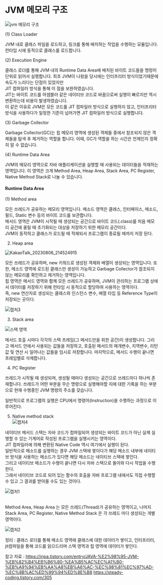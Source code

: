 <h1>JVM 메모리  구조</h1>

![jvm 메모리 구조](https://github.com/JSON-loading-and-unloading/Optimizing-Java/assets/106163272/bc42c225-51d6-4c8c-84d4-5a9f21bf86ac)



(1) Class Loader</br>

JVM 내로 클래스 파일을 로드하고, 링크를 통해 배치하는 작업을 수행하는 모듈입니다. 런타임 시에 동적으로 클래스를 로드합니다.</br>

(2) Execution Engine</br>

클래스 로더를 통해 JVM 내의 Runtime Data Area에 배치된 바이트 코드들을 명렁어 단위로 읽어서 실행합니다. 최초 JVM이 나왔을 당시에는 인터프리터 방식이었기때문에 속도가 느리다는 단점이 있었지만</br> JIT 컴파일러 방식을 통해 이 점을 보완하였습니다.</br>
JIT는 바이트 코드를 어셈블러 같은 네이티브 코드로 바꿈으로써 실행이 빠르지만 역시 변환하는데 비용이 발생하였습니다. </br>
이 같은 이유로 JVM은 모든 코드를 JIT 컴파일러 방식으로 실행하지 않고, 인터프리터 방식을 사용하다가 일정한 기준이 넘어가면 JIT 컴파일러 방식으로 실행합니다.</br>


(3) Garbage Collector</br>

Garbage Collector(GC)는 힙 메모리 영역에 생성된 객체들 중에서 참조되지 않은 객체들을 탐색 후 제거하는 역할을 합니다. 이때, GC가 역할을 하는 시간은 언제인지 정확히 알 수 없습니다.</br>

(4) Runtime Data Area</br>

JVM의 메모리 영역으로 자바 애플리케이션을 실행할 때 사용되는 데이터들을 적재하는 영역입니다. 이 영역은 크게 Method Area, Heap Area, Stack Area, PC Register, Native Method Stack로 나눌 수 있습니다.</br>

<h4>Runtime Data Area</h4>

(1) Method area </br>

모든 쓰레드가 공유하는 메모리 영역입니다. 메소드 영역은 클래스, 인터페이스, 메소드, 필드, Static 변수 등의 바이트 코드를 보관합니다.</br>
메서드 영역은 JVM이 시작될 때 생성되는 공간으로 바이트 코드(.class)를 처음 메모리 공간에 올릴 때 초기화되는 대상을 저장하기 위한 메모리 공간이다.</br>
JVM이 동작하고 클래스가 로드될 때 적재되서 프로그램이 종료될 때까지 저장 된다.</br>

2. Heap area</br>

![KakaoTalk_20230806_214524915](https://github.com/JSON-loading-and-unloading/Optimizing-Java/assets/106163272/38e65cb8-9dc0-4fbc-bf1a-ba3ee916abc9)</br>


모든 쓰레드가 공유하며, new 키워드로 생성된 객체와 배열이 생성되는 영역입니다. 또한, 메소드 영역에 로드된 클래스만 생성이 가능하고 Garbage Collector가 참조되지 않는 메모리를 확인하고 제거하는 영역입니다.</br>
힙 영역은 메서드 영역와 함께 모든 쓰레드가 공유하며, JVM이 관리하는 프로그램 상에서 데이터를 저장하기 위해 런타임 시 동적으로 할당하여 사용하는 영역이다.</br>
즉, new 연산자로 생성되는 클래스와 인스턴스 변수, 배열 타입 등 Reference Type이 저장되는 곳이다.</br>

![캡처3](https://github.com/JSON-loading-and-unloading/Optimizing-Java/assets/106163272/280c48d7-3c42-47fb-9e10-5c31ada96c71)



3. Stack area </br>

![스택 영역](https://github.com/JSON-loading-and-unloading/Optimizing-Java/assets/106163272/30813718-b260-44b8-b0bd-40dd1cf51df8)</br>


메서드 호출 시마다 각각의 스택 프레임(그 메서드만을 위한 공간)이 생성합니다. 그리고 메서드 안에서 사용되는 값들을 저장하고, 호출된 메서드의 매개변수, 지역변수, 리턴 값 및 연산 시 일어나는 값들을 임시로 저장합니다. 마지막으로, 메서드 수행이 끝나면 프레임별로 삭제합니다.</br>



4. PC Register</br>

쓰레드가 시작될 때 생성되며, 생성될 때마다 생성되는 공간으로 쓰레드마다 하나씩 존재합니다. 쓰레드가 어떤 부분을 무슨 명령으로 실행해야할 지에 대한 기록을 하는 부분으로 현재 수행중인 JVM 명령의 주소를 갖습니다.</br>

일반적으로 프로그램의 실행은 CPU에서 명령어(Instruction)을 수행하는 과정으로 이루어진다.</br>


5. Native method stack</br>
![캡처4](https://github.com/JSON-loading-and-unloading/Optimizing-Java/assets/106163272/ec1d283c-b640-47b9-8e6d-a8d230653ba6)

네이티브 메서드 스택는 자바 코드가 컴파일되어 생성되는 바이트 코드가 아닌 실제 실행할 수 있는 기계어로 작성된 프로그램을 실행시키는 영역이다.</br>
JIT 컴파일러에 의해 변환된 Native Code 역시 여기에서 실행이 된다. </br>
일반적으로 메소드를 실행하는 경우 JVM 스택에 쌓이다가 해당 메소드 내부에 네이티브 방식을 사용하는 메소드가 있다면 해당 메소드는 네이티브 스택에 쌓인다.</br>
그리고 네이티브 메소드가 수행이 끝나면 다시 자바 스택으로 돌아와 다시 작업을 수행한다.</br>
그래서 네이티브 코드로 되어 있는 함수의 호출을 자바 프로그램 내에서도 직접 수행할 수 있고 그 결과를 받아올 수도 있는 것이다.</br>

 



![캡처1](https://github.com/JSON-loading-and-unloading/Optimizing-Java/assets/106163272/9d24a645-5319-4cdd-a6fe-912b9130bc6f)</br>

</br>
 Method Area, Heap Area 는 모든 쓰레드(Thread)가 공유하는 영역이고, 나머지 Stack Area, PC Register, Native Method Stack 은 각 쓰레드 마다 생성되는 개별 영역이다.</br>

![캡처2](https://github.com/JSON-loading-and-unloading/Optimizing-Java/assets/106163272/7d90c600-0d40-4abb-8a60-de3d348baebc)

정리 : 클래스 로더를 통해 메소드 영역에 클래스에 대한 데이터가 쌓이고, 인터프리터, jit컴파일을 통해 코드를 읽으드리며 스택 영역과 힙 영역에 데이터가 쌓인다.

참고 자료 : https://inpa.tistory.com/entry/JAVA-%E2%98%95-JVM-%EB%82%B4%EB%B6%80-%EA%B5%AC%EC%A1%B0-%EB%A9%94%EB%AA%A8%EB%A6%AC-%EC%98%81%EC%97%AD-%EC%8B%AC%ED%99%94%ED%8E%B8
https://steady-coding.tistory.com/305




